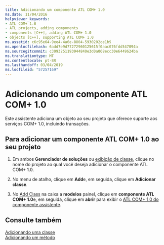 ```yaml
---
title: Adicionando um componente ATL COM+ 1.0
ms.date: 11/04/2016
helpviewer_keywords:
- ATL COM+ 1.0
- ATL projects, adding components
- components [C++], adding ATL COM+ 1.0
- objects [C++], supporting ATL COM+ 1.0
ms.assetid: c6c95e64-9ee4-4a6e-8804-5930202ce1b9
ms.openlocfilehash: 6add7e9d77272960125615f0aac076fdd547094a
ms.sourcegitcommit: c3093251193944840e3d0a068ecc30e6449624ba
ms.translationtype: MT
ms.contentlocale: pt-BR
ms.lasthandoff: 03/04/2019
ms.locfileid: "57257169"
---
```

# <a name="adding-an-atl-com-10-component"></a>Adicionando um componente ATL COM+ 1.0

Este assistente adiciona um objeto ao seu projeto que oferece suporte aos serviços COM+ 1.0, incluindo transações.

## <a name="to-add-an-atl-com-10-component-to-your-project"></a>Para adicionar um componente ATL COM+ 1.0 ao seu projeto

1. Em ambos **Gerenciador de soluções** ou [exibição de classe](/visualstudio/ide/viewing-the-structure-of-code), clique no nome do projeto ao qual você deseja adicionar o componente ATL COM+ 1.0.

1. No menu de atalho, clique em **Add**e, em seguida, clique em **Adicionar classe**.

1. No [Add Class](../../ide/add-class-dialog-box.md) na caixa a **modelos** painel, clique em **componente ATL COM+ 1.0**e, em seguida, clique em **abrir** para exibir o [ ATL COM+ 1.0 do componente assistente](../../atl/reference/atl-com-plus-1-0-component-wizard.md).

## <a name="see-also"></a>Consulte também

[Adicionando uma classe](../../ide/adding-a-class-visual-cpp.md)<br/>
[Adicionando um método](../../ide/adding-a-method-visual-cpp.md)
